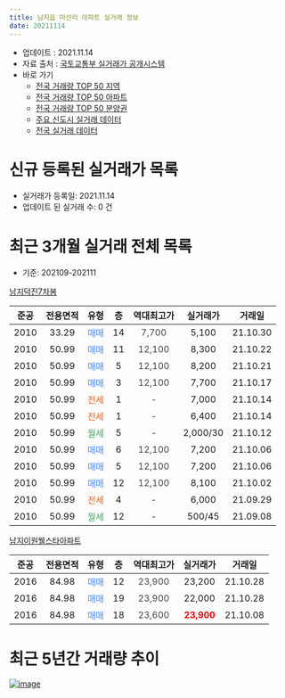 ```yaml
---
title: 남지읍 마산리 아파트 실거래 정보
date: 20211114
---
```


* 업데이트 : 2021.11.14
* 자료 출처 : [국토교통부 실거래가 공개시스템](http://rt.molit.go.kr)
* 바로 가기
    * [전국 거래량 TOP 50 지역](https://apt-info.github.io/apt-trade-info/tr)
    * [전국 거래량 TOP 50 아파트](https://apt-info.github.io/apt-trade-info/ta)
    * [전국 거래량 TOP 50 분양권](https://apt-info.github.io/apt-trade-info/tb)
    * [주요 신도시 실거래 데이터](https://apt-info.github.io/apt-trade-info/newtown)
    * [전국 실거래 데이터](https://apt-info.github.io/apt-trade-info/all)



<script async src="https://pagead2.googlesyndication.com/pagead/js/adsbygoogle.js"></script>
<!-- 기본광고 -->
<ins class="adsbygoogle"
     style="display:block"
     data-ad-client="ca-pub-1142216861245946"
     data-ad-slot="4805727019"
     data-ad-format="auto"
     data-full-width-responsive="true"></ins>
<script>
     (adsbygoogle = window.adsbygoogle || []).push({});
</script>


# 신규 등록된 실거래가 목록

* 실거래가 등록일: 2021.11.14
* 업데이트 된 실거래 수: 0 건




<script async src="https://pagead2.googlesyndication.com/pagead/js/adsbygoogle.js"></script>
<!-- 기본광고 -->
<ins class="adsbygoogle"
     style="display:block"
     data-ad-client="ca-pub-1142216861245946"
     data-ad-slot="4805727019"
     data-ad-format="auto"
     data-full-width-responsive="true"></ins>
<script>
     (adsbygoogle = window.adsbygoogle || []).push({});
</script>


# 최근 3개월 실거래 전체 목록
* 기준: 202109-202111


[남지덕진7차봄](https://search.naver.com/search.naver?query=%EB%82%A8%EC%A7%80%EB%8D%95%EC%A7%847%EC%B0%A8%EB%B4%84)

|준공|전용면적|유형|층|역대최고가|실거래가|거래일|
|:---:|:---:|:---:|:---:|:---:|:---:|:---:|
|2010|33.29|<span style="color:#4285F3">매매</span>|14|<span style="color:#444444">7,700</span>|5,100|21.10.30|
|2010|50.99|<span style="color:#4285F3">매매</span>|11|<span style="color:#444444">12,100</span>|8,300|21.10.22|
|2010|50.99|<span style="color:#4285F3">매매</span>|5|<span style="color:#444444">12,100</span>|8,200|21.10.21|
|2010|50.99|<span style="color:#4285F3">매매</span>|3|<span style="color:#444444">12,100</span>|7,700|21.10.17|
|2010|50.99|<span style="color:#FF5A00">전세</span>|1|<span style="color:#444444">-</span>|7,000|21.10.14|
|2010|50.99|<span style="color:#FF5A00">전세</span>|1|<span style="color:#444444">-</span>|6,400|21.10.14|
|2010|50.99|<span style="color:#34A853">월세</span>|5|<span style="color:#444444">-</span>|2,000/30|21.10.12|
|2010|50.99|<span style="color:#4285F3">매매</span>|6|<span style="color:#444444">12,100</span>|7,200|21.10.06|
|2010|50.99|<span style="color:#4285F3">매매</span>|5|<span style="color:#444444">12,100</span>|7,200|21.10.06|
|2010|50.99|<span style="color:#4285F3">매매</span>|12|<span style="color:#444444">12,100</span>|8,100|21.10.02|
|2010|50.99|<span style="color:#FF5A00">전세</span>|4|<span style="color:#444444">-</span>|6,000|21.09.29|
|2010|50.99|<span style="color:#34A853">월세</span>|12|<span style="color:#444444">-</span>|500/45|21.09.08|

[남지이원웰스타아파트](https://search.naver.com/search.naver?query=%EB%82%A8%EC%A7%80%EC%9D%B4%EC%9B%90%EC%9B%B0%EC%8A%A4%ED%83%80%EC%95%84%ED%8C%8C%ED%8A%B8)

|준공|전용면적|유형|층|역대최고가|실거래가|거래일|
|:---:|:---:|:---:|:---:|:---:|:---:|:---:|
|2016|84.98|<span style="color:#4285F3">매매</span>|12|<span style="color:#444444">23,900</span>|23,200|21.10.28|
|2016|84.98|<span style="color:#4285F3">매매</span>|19|<span style="color:#444444">23,900</span>|22,000|21.10.28|
|2016|84.98|<span style="color:#4285F3">매매</span>|18|<span style="color:#444444">23,600</span>|<b><span style="color:#FF0000">23,900</span></b>|21.10.08|



<script async src="https://pagead2.googlesyndication.com/pagead/js/adsbygoogle.js"></script>
<!-- 기본광고 -->
<ins class="adsbygoogle"
     style="display:block"
     data-ad-client="ca-pub-1142216861245946"
     data-ad-slot="4805727019"
     data-ad-format="auto"
     data-full-width-responsive="true"></ins>
<script>
     (adsbygoogle = window.adsbygoogle || []).push({});
</script>


# 최근 5년간 거래량 추이


<div style="width:100%;">
    <canvas id="deal_progress" height="200"></canvas>
</div>

<script>
new Chart(document.getElementById("deal_progress"), {
    type: 'line',
    data: {
        labels: ['16.01','16.02','16.04','16.05','16.06','16.07','16.08','16.09','16.10','16.11','16.12','17.01','17.02','17.03','17.04','17.05','17.06','17.07','17.08','17.09','17.10','17.11','17.12','18.01','18.02','18.03','18.04','18.05','18.06','18.07','18.08','18.09','18.10','18.11','18.12','19.01','19.02','19.03','19.04','19.05','19.06','19.07','19.08','19.09','19.10','19.11','19.12','20.01','20.02','20.03','20.04','20.05','20.06','20.07','20.08','20.09','20.10','20.11','20.12','21.01','21.02','21.03','21.04','21.05','21.06','21.07','21.08','21.09','21.10'],
        datasets: [{
            label: '매매/분양권',
            data: [2,11,2,1,1,20,21,10,14,7,19,8,5,6,0,4,5,3,10,2,1,3,4,3,3,4,2,4,4,3,2,3,3,10,6,7,4,10,1,0,1,1,6,6,6,1,4,5,6,6,5,2,1,10,4,5,3,7,7,6,2,6,3,8,6,5,9,0,10],
            borderColor: "rgba(66, 133, 243, 1)",
            backgroundColor: "rgba(66, 133, 243, 0.05)",
            borderWidth: 1,
            pointRadius: 0,
            fill: false,
            lineTension: 0
        },{
            label: '전/월세',
            data: [2,1,2,1,0,3,1,5,5,3,2,2,0,1,1,0,0,3,1,0,2,0,1,2,1,4,1,4,1,2,2,3,2,3,2,3,2,0,1,1,1,1,2,0,0,1,2,2,5,5,2,0,3,2,1,3,2,1,0,1,2,0,1,1,1,0,1,2,3],
            borderColor: "rgba(255, 90, 0, 1)",
            backgroundColor: "rgba(255, 90, 0, 0.05)",
            borderWidth: 1,
            pointRadius: 0,
            fill: false,
            lineTension: 0
        },{
            label: '합계',
            data: [4,12,4,2,1,23,22,15,19,10,21,10,5,7,1,4,5,6,11,2,3,3,5,5,4,8,3,8,5,5,4,6,5,13,8,10,6,10,2,1,2,2,8,6,6,2,6,7,11,11,7,2,4,12,5,8,5,8,7,7,4,6,4,9,7,5,10,2,13],
            borderColor: "rgba(0, 0, 0, 1)",
            backgroundColor: "rgba(0, 0, 0, 0.03)",
            borderWidth: 0.1,
            pointRadius: 0,
            fill: true,
            lineTension: 0
        }
        ]
    },
    options: {
        responsive: true,
        title: {
            display: false
        },
        tooltips: {
            mode: 'index',
            intersect: false
        },
        hover: {
            mode: 'nearest',
            intersect: true
        },
        scales: {
            xAxes: [{
                display: true,
                scaleLabel: {
                    display: true,
                    labelString: '년/월'
                }
            }],
            yAxes: [{
                display: true,
                ticks: {
                    suggestedMin: 0,
                },
                scaleLabel: {
                    display: true,
                    labelString: '실거래 수'
                }
            }]
        }
    }
});

</script>


[![image](https://apt-info.github.io/images/2020-01-03-apt-trade-info/1024x500.png)](https://play.google.com/store/apps/details?id=com.aptinfo.apttradeinfo)

